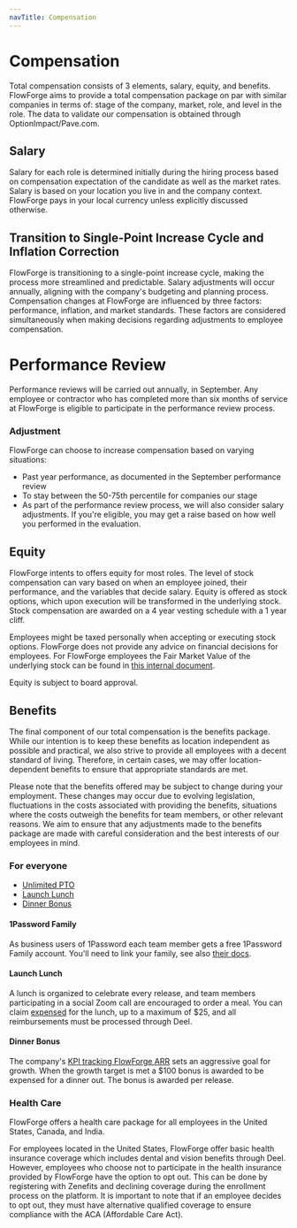 ```yaml
---
navTitle: Compensation
---
```


# Compensation

Total compensation consists of 3 elements, salary, equity, and benefits.
FlowForge aims to provide a total compensation package on par with similar
companies in terms of: stage of the company, market, role, and level in the role.
The data to validate our compensation is obtained through OptionImpact/Pave.com.

## Salary

Salary for each role is determined initially during the hiring process based
on compensation expectation of the candidate as well as the market rates. Salary
is based on your location you live in and the company context. FlowForge pays in
your local currency unless explicitly discussed otherwise.

## Transition to Single-Point Increase Cycle and Inflation Correction

FlowForge is transitioning to a single-point increase cycle, making the process more streamlined and predictable. Salary adjustments will occur annually, aligning with the company's budgeting and planning process. Compensation changes at FlowForge are influenced by three factors: performance, inflation, and market standards. These factors are considered simultaneously when making decisions regarding adjustments to employee compensation.

# Performance Review

Performance reviews will be carried out annually, in September. Any employee or contractor who has completed more than six months of service at FlowForge is eligible to participate in the performance review process.

### Adjustment

FlowForge can choose to increase compensation based on varying situations:
- Past year performance, as documented in the September performance review
- To stay between the 50-75th percentile for companies our stage
- As part of the performance review process, we will also consider salary adjustments. If you're eligible, you may get a raise based on how well you performed in the evaluation.


## Equity

FlowForge intents to offers equity for most roles. The level of stock compensation
can vary based on when an employee joined, their performance, and the variables
that decide salary. Equity is offered as stock options, which upon
execution will be transformed in the underlying stock. Stock compensation are
awarded on a 4 year vesting schedule with a 1 year cliff.

Employees might be taxed personally when accepting or executing stock options.
FlowForge does not provide any advice on financial decisions for employees. For
FlowForge employees the Fair Market Value of the underlying stock can be found
in [this internal document](https://docs.google.com/document/d/1_DmqzQ5rmjYHlBvF5owJpj3JVR_BlJUg_S-pwfRtA5g).

Equity is subject to board approval.

## Benefits

The final component of our total compensation is the benefits package. While our intention is to keep these benefits as location independent as possible and practical, we also strive to provide all employees with a decent standard of living. Therefore, in certain cases, we may offer location-dependent benefits to ensure that appropriate standards are met. 

Please note that the benefits offered may be subject to change during your employment. These changes may occur due to evolving legislation, fluctuations in the costs associated with providing the benefits, situations where the costs outweigh the benefits for team members, or other relevant reasons. We aim to ensure that any adjustments made to the benefits package are made with careful consideration and the best interests of our employees in mind.

### For everyone

- [Unlimited PTO](./leave#vacation-policy)
- [Launch Lunch](../development/releases/process#launch-lunch)
- [Dinner Bonus](#dinner-bonus)

#### 1Password Family

As business users of 1Password each team member gets a free 1Password Family
account. You'll need to link your family, see also [their docs](https://support.1password.com/link-family/).

#### Launch Lunch

A lunch is organized to celebrate every release, and team members participating in a social Zoom call are encouraged to order a meal. You can claim [expensed](./expenses) for the lunch, up to a maximum of $25, and all reimbursements must be processed through Deel.

#### Dinner Bonus

The company's [KPI tracking FlowForge ARR](../company/achieving-success.md#kpi)
sets an aggressive goal for growth. When the growth target is met a $100 bonus is
awarded to be expensed for a dinner out. The bonus is awarded per release.

### Health Care

FlowForge offers a health care package for all employees in the United States, Canada, and India. 

For employees located in the United States, FlowForge offer basic health insurance coverage which includes dental and vision benefits through Deel.
However, employees who choose not to participate in the health insurance provided by FlowForge have the option to opt out. This can be done by registering with Zenefits and declining coverage during the enrollment process on the platform. It is important to note that if an employee decides to opt out, they must have alternative qualified coverage to ensure compliance with the ACA (Affordable Care Act).

